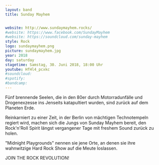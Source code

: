 ```yaml
---
layout: band
title: Sunday Mayhem


website: http://www.sundaymayhem.rocks/
#website: https://www.facebook.com/SundayMayhem
#website: https://soundcloud.com/sunday-mayhem
style: Rock
logo: sundaymayhem.png
picture: sundaymayhem.jpg
year: 2018
day: saturday
stagetime: Samstag, 30. Juni 2018, 18:00 Uhr
youtube: HfHl4_pcxkc
#soundcloud:
#spotify:
#bandcamp:
---
```


Fünf brennende Seelen, die in den 80er durch Motorradunfälle und Drogenexzesse ins Jenseits katapultiert wurden, sind zurück auf dem Planeten Erde.

Reinkarniert zu einer Zeit, in der Berlin von mächtigen Technotempeln regiert wird, machen sich die Jungs von Sunday Mayhem bereit, den Rock'n'Roll Spirit längst vergangener Tage mit freshem Sound zurück zu holen.

"Midnight Playgrounds" nennen sie jene Orte, an denen sie ihre wahnwitzige Hard Rock Show auf die Meute loslassen.

JOIN THE ROCK REVOLUTION!
